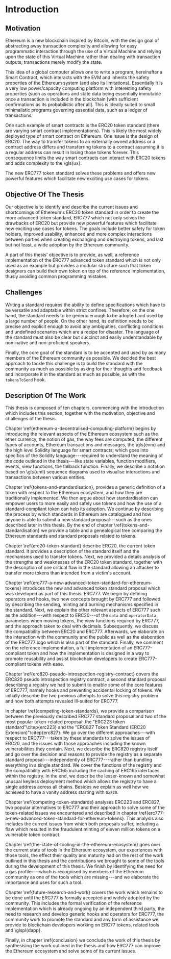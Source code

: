 # Introduction

## Motivation

Ethereum is a new blockchain inspired by Bitcoin, with the design goal of abstracting away transaction complexity and allowing for easy programmatic interaction through the use of a Virtual Machine and relying upon the state of this Virtual Machine rather than dealing with transaction outputs; transactions merely modify the state.

This idea of a global computer allows one to write a program, hereinafter a Smart Contract, which interacts with the EVM and inherits the safety properties of the Ethereum system (and also its limitations). Essentially it is a very low power/capacity computing platform with interesting safety properties (such as operations and state data being essentially immutable once a transaction is included in the blockchain [with sufficient confirmations as its probabilistic after all]. This is ideally suited to small minimalistic programs governing essential data, such as a ledger of transactions.

One such example of smart contracts is the ERC20 token standard (there are varying smart contract implementations). This is likely the most widely deployed type of smart contract on Ethereum. One issue is the design of ERC20. The way to transfer tokens to an externally owned address or a contract address differs and transferring tokens to a contract assuming it is a regular address can result in losing those tokens forever. This consequence limits the way smart contracts can interact with ERC20 tokens and adds complexity to the \gls{ux}.

The new ERC777 token standard solves these problems and offers new powerful features which facilitate new exciting use cases for tokens.

## Objective Of The Thesis

Our objective is to identify and describe the current issues and shortcomings of Ethereum's ERC20 token standard in order to create the more advanced token standard, ERC777 which not only solves the drawbacks of ERC20 but provide new powerful features which facilitate new exciting use cases for tokens. The goals include better safety for token holders, improved usability, enhanced and more complex interactions between parties when creating exchanging and destroying tokens, and last but not least, a wide adoption by the Ethereum community.

A part of this thesis' objective is to provide, as well, a reference implementation of the ERC777 advanced token standard which is not only used as an example but provides a modular structure such that token designers can build their own token on top of the reference implementation, thusly avoiding common programming mistakes.

## Challenges

Writing a standard requires the ability to define specifications which have to be versatile and adaptable within strict confines. Therefore, on the one hand, the standard needs to be generic enough to be adopted and used by a large number of people. On the other hand, its definition needs to be precise and explicit enough to avoid any ambiguities, conflicting conditions and undefined scenarios which are a recipe for disaster. The language of the standard must also be clear but succinct and easily understandable by non-native and non-proficient speakers.

Finally, the core goal of the standard is to be accepted and used by as many members of the Ethereum community as possible. We decided the best approach to tackle this challenge is to build the standard with the community as much as possible by asking for their thoughts and feedback and incorporate it in the standard as much as possible, as with the `tokensToSend` hook.

## Description Of The Work

This thesis is composed of ten chapters, commencing with the introduction which includes this section, together with the motivation, objective and challenges of the thesis.

Chapter \ref{ethereum-a-decentralised-computing-platform} begins by introducing the relevant aspects of the Ethereum ecosystem such as the ether currency, the notion of gas, the way fees are computed, the different types of accounts, Ethereum transactions and messages, the \gls{evm} and the high level Solidity language for smart contracts; which goes into specifics of the Solidity language---required to understand the meaning of the code outlined in the thesis---like state variables, function modifiers, events, view functions, the fallback function. Finally, we describe a notation based on \gls{uml} sequence diagrams used to visualise interactions and transactions between various entities.

Chapter \ref{tokens-and-standardisation}, provides a generic definition of a token with respect to the Ethereum ecosystem, and how they are traditionally implemented. We then argue about how standardisation can empower users to more easily and safely use tokens and how the use of a standard-compliant token can help its adoption. We continue by describing the process by which standards in Ethereum are catalogued and how anyone is able to submit a new standard proposal---such as the ones described later in this thesis. By the end of chapter \ref{tokens-and-standardisation} we provide a table and a genealogical tree comparing the Ethereum standards and standard proposals related to tokens.

Chapter \ref{erc20-token-standard} describe ERC20, the current token standard. It provides a description of the standard itself and the mechanisms used to transfer tokens. Next, we provided a details analysis of the strengths and weaknesses of the ERC20 token standard, together with the description of one critical flaw in the standard allowing an attacker to transfer more tokens than intended from a victim's account.

Chapter \ref{erc777-a-new-advanced-token-standard-for-ethereum-tokens} introduces the new and advanced token standard proposal which was developed as part of this thesis: ERC777. We begin by defining operators and hooks, two new concepts brought by ERC777 and followed by describing the sending, minting and burning mechanisms specified in the standard. Next, we explain the other relevant aspects of ERC777 such as the addition---with respect to ERC20---of the `data` and `operatorData` parameters when moving tokens, the view functions required by ERC777, and the approach taken to deal with decimals. Subsequently, we discuss the compatibility between ERC20 and ERC777. Afterwards, we elaborate on the interaction with the community and the public as well as the elaboration of the ERC777 logo which is also part of the standard. Finally, we comment on the reference implementation, a full implementation of an ERC777-compliant token and how the implementation is designed in a way to promote reusability and assist blockchain developers to create ERC777-compliant tokens with ease.

Chapter \ref{erc820-pseudo-introspection-registry-contract} covers the ERC820 pseudo introspection registry contract, a second standard proposal describing a registry we had to submit to enable some of the core features of ERC777, namely hooks and preventing accidental locking of tokens. We initially describe the two previous attempts to solve this registry problem and how both attempts revealed ill-suited for ERC777.

In chapter \ref{competing-token-standards}, we provide a comparison between the previously described ERC777 standard proposal and two of the most popular token-related proposal: the "ERC223 token standard"\citep{erc223} and the "ERC827 Token Standard (ERC20 Extension)"\citep{erc827}. We go over the different approaches---with respect to ERC777---taken by these standards to solve the issues of ERC20, and the issues with those approaches including the known vulnerabilities they contain. Next, we describe the ERC820 registry itself and go over the decision and reasons to provide the registry as a separate standard proposal---independently of ERC777---rather than bundling everything in a single standard. We cover the functions of the registry and the compatibility with ERC165 including the caching of ERC165 interfaces within the registry. In the end, we describe the lesser-known and somewhat unusual keyless deployment method which allows the registry to have a single address across all chains. Besides we explain as well how we achieved to have a vanity address starting with `0x820`.

Chapter \ref{competing-token-standards} analyses ERC223 and ERC827, two popular alternatives to ERC777 and their approach to solve some of the token-related issues we encountered and described in chapter \ref{erc777-a-new-advanced-token-standard-for-ethereum-tokens}. This analysis also includes the current issues from which both proposals suffer, including a flaw which resulted in the fraudulent minting of eleven million tokens on a vulnerable token contract.

Chapter \ref{the-state-of-tooling-in-the-ethereum-ecosystem} goes over the current state of tools in the Ethereum ecosystem, our experiences with those tools, the effect their quality and maturity had on the rest of the work outlined in this thesis and the contributions we brought to some of the tools during the development of this thesis. We finish by identifying the need for a gas profiler---which is recognised by members of the Ethereum community as one of the tools which are missing---and we elaborate the importance and uses for such a tool.

Chapter \ref{future-research-and-work} covers the work which remains to be done until the ERC777 is formally accepted and widely adopted by the community. This includes the formal verification of the reference implementation which is already ongoing by an independent third party, the need to research and develop generic hooks and operators for ERC777, the community work to promote the standard and any form of assistance we provide to blockchain developers working on ERC77 tokens, related tools and \glspl{dapp}.

Finally, in chapter \ref{conclusion} we conclude the work of this thesis by synthesising the work outlined in the thesis and how ERC777 can improve the Ethereum ecosystem and solve some of its current issues.
